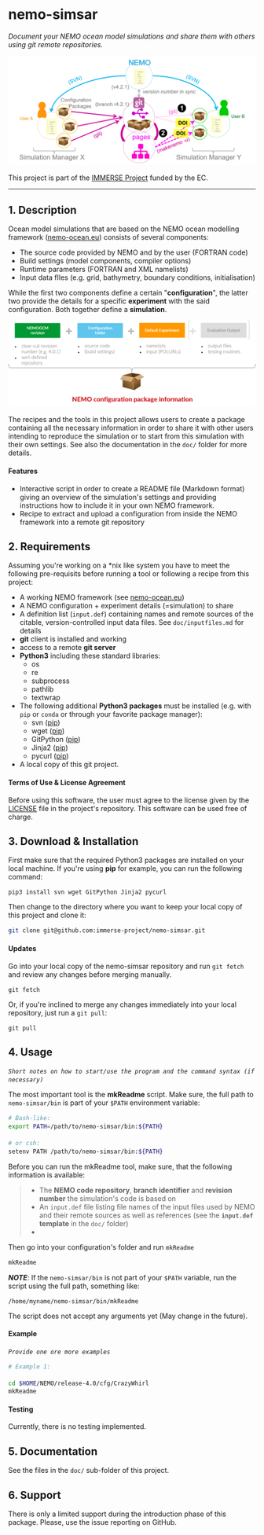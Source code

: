 # nemo-simsar

*Document your NEMO ocean model simulations and share them with others using git remote repositories.*

<img src="docs/img/simsar_ProcedureOverview.png" alt="simsar_ProcedureOverview"  />

This project is part of the [IMMERSE Project](http://immerse-ocean.eu/) funded by the EC.

-----

## 1. Description

Ocean model simulations that are based on the NEMO ocean modelling framework ([nemo-ocean.eu](https://www.nemo-ocean.eu)) consists of several components:

* The source code provided by NEMO and by the user (FORTRAN code)
* Build settings (model components, compiler options)
* Runtime parameters (FORTRAN and XML namelists)
* Input data fIles (e.g. grid, bathymetry, boundary conditions, initialisation)

While the first two components define a certain "**configuration**", the latter two  provide the details for a specific **experiment** with the said configuration. Both together define a **simulation**.

<img src="docs/img/simsar_SimulationPackage.png" alt="simsar_SimulationPackage"  />

The recipes and the tools in this project allows users to create a package containing all the necessary information in order to share it with other users intending to reproduce the simulation or to start from this simulation with their own settings.  See also the documentation in the `doc/` folder for more details.



#### Features

* Interactive script in order to create a README file (Markdown format) giving an overview of the simulation's settings and providing instructions how to include it in your own NEMO framework.
* Recipe to extract and upload a configuration from inside the NEMO framework into a remote git repository

## 2. Requirements

Assuming you're working on a *nix like system you have to meet the following pre-requisits before running a tool or following a recipe from this project:

* A working NEMO framework (see [nemo-ocean.eu](https://www.nemo-ocean.eu)) 
* A NEMO configuration + experiment details (=simulation) to share
* A definition list (`input.def`) containing names and remote sources of the citable, version-controlled input data files. See `doc/inputfiles.md` for details
* **git** client is installed and working
* access to a remote **git server**
* **Python3** including these standard libraries: 
    * os
    * re
    * subprocess
    * pathlib
    * textwrap
* The following additional **Python3 packages** must be installed (e.g. with `pip` or `conda` or  through your favorite package manager):
    * svn ([pip](https://pypi.org/project/svn/))
    * wget ([pip](https://pypi.org/project/wget/))
    * GitPython ([pip](https://pypi.org/project/GitPython/))
    * Jinja2 ([pip](https://pypi.org/project/Jinja2/))
    * pycurl ([pip](https://pypi.org/project/pycurl/))
* A local copy of this git project.

#### Terms of Use & License Agreement

Before using this software, the user must agree to the license given by the [LICENSE](LICENSE) file in the project's repository. This software can be used free of charge. 

## 3. Download & Installation

First make sure that the required Python3 packages are installed on your local machine. If you're using **pip** for example, you can run the following command:

```
pip3 install svn wget GitPython Jinja2 pycurl 
```

Then change to the directory where you want to keep your local copy of this project and clone it:

```bash
git clone git@github.com:immerse-project/nemo-simsar.git
```



#### Updates

Go into your local copy of the nemo-simsar repository and run `git fetch` and review any changes before merging manually.

```
git fetch
```

Or, if you're inclined to merge any changes immediately into your local repository, just run a `git pull`:

```
git pull
```





## 4. Usage

*`Short notes on how to start/use the program and the command syntax (if necessary)`*

The most important tool is the **mkReadme** script. Make sure, the full path to `nemo-simsar/bin` is part of your `$PATH` environment variable:

```bash
# Bash-like:
export PATH=/path/to/nemo-simsar/bin:${PATH}

# or csh:
setenv PATH /path/to/nemo-simsar/bin:${PATH}
```

Before you can run the mkReadme tool, make sure, that the following information is available:

> * The **NEMO code repository**, **branch identifier** and **revision number** the simulation's code is based on
> * An `input.def` file listing file names of the input files used by NEMO and their remote sources as well as references (see the **`input.def` template** in the `doc/` folder)
> * 

Then go into your configuration's folder and run `mkReadme`

```bash
mkReadme
```

***NOTE***: If the `nemo-simsar/bin` is not part of your `$PATH` variable, run the script using the full path, something like:

```
/home/myname/nemo-simsar/bin/mkReadme
```

The script does not accept any arguments yet (May change in the future).

#### Example

*`Provide one ore more examples`*

```bash
# Example 1:

cd $HOME/NEMO/release-4.0/cfg/CrazyWhirl
mkReadme

```



#### Testing

Currently, there is no testing implemented.



## 5. Documentation

See the files in the `doc/` sub-folder of this project.



## 6. Support

There is only a limited support during the introduction phase of this package. Please, use the issue reporting on GitHub.



